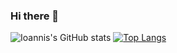 ### Hi there 👋
![Ioannis's GitHub stats](https://github-readme-stats.vercel.app/api?username=giannakopoulosj&show_icons=true&theme=radical)
[![Top Langs](https://github-readme-stats.vercel.app/api/top-langs/?username=giannakopoulosj&layout=compact)](https://github.com/giannakopoulosj/github-readme-stats)
<!--
**giannakopoulosj/giannakopoulosj** is a ✨ _special_ ✨ repository because its `README.md` (this file) appears on your GitHub profile.

Here are some ideas to get you started:

- 🔭 I’m currently working on ...
- 🌱 I’m currently learning ...
- 👯 I’m looking to collaborate on ...
- 🤔 I’m looking for help with ...
- 💬 Ask me about ...
- 📫 How to reach me: ...
- 😄 Pronouns: ...
- ⚡ Fun fact: ...
-->
